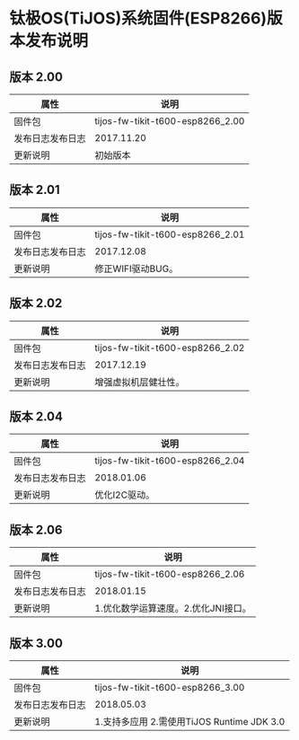 # 钛极OS(TiJOS)系统固件(ESP8266)版本发布说明

## 版本 2.00

| 属性       | 说明                               |
| -------- | -------------------------------- |
| 固件包      | tijos-fw-tikit-t600-esp8266_2.00 |
| 发布日志发布日志 | 2017.11.20                       |
| 更新说明     | 初始版本                             |



## 版本 2.01

| 属性       | 说明                               |
| -------- | -------------------------------- |
| 固件包      | tijos-fw-tikit-t600-esp8266_2.01 |
| 发布日志发布日志 | 2017.12.08                       |
| 更新说明     | 修正WIFI驱动BUG。                     |



## 版本 2.02

| 属性       | 说明                               |
| -------- | -------------------------------- |
| 固件包      | tijos-fw-tikit-t600-esp8266_2.02 |
| 发布日志发布日志 | 2017.12.19                       |
| 更新说明     | 增强虚拟机层健壮性。                       |



## 版本 2.04

| 属性       | 说明                               |
| -------- | -------------------------------- |
| 固件包      | tijos-fw-tikit-t600-esp8266_2.04 |
| 发布日志发布日志 | 2018.01.06                       |
| 更新说明     | 优化I2C驱动。                         |



## 版本 2.06

| 属性       | 说明                               |
| -------- | -------------------------------- |
| 固件包      | tijos-fw-tikit-t600-esp8266_2.06 |
| 发布日志发布日志 | 2018.01.15                       |
| 更新说明     | 1.优化数学运算速度。2.优化JNI接口。            |


## 版本 3.00

| 属性       | 说明                               |
| -------- | -------------------------------- |
| 固件包      | tijos-fw-tikit-t600-esp8266_3.00 |
| 发布日志发布日志 | 2018.05.03                       |
| 更新说明     | 1.支持多应用 2.需使用TiJOS Runtime JDK 3.0            |

